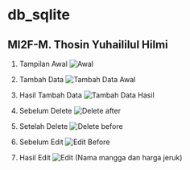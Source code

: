 # db_sqlite

## MI2F-M. Thosin Yuhaililul Hilmi

1. Tampilan Awal
![Awal](https://user-images.githubusercontent.com/89894405/161004295-21c42c3e-7c14-4854-9c10-bd2874f0b766.jpeg)

2. Tambah Data
![Tambah Data Awal](https://user-images.githubusercontent.com/89894405/161004319-35c5818a-9151-42da-a362-261ed747317f.jpeg)


3. Hasil Tambah Data
![Tambah Data Hasil](https://user-images.githubusercontent.com/89894405/161004325-6fa92a4f-3cc3-4999-944b-289dd24ab05b.jpeg)

4. Sebelum Delete
![Delete after](https://user-images.githubusercontent.com/89894405/161004300-47cb8b4a-85cc-48d7-8de9-fb9a03a75df3.jpeg)

5. Setelah Delete
![Delete before](https://user-images.githubusercontent.com/89894405/161004304-c7138939-4b62-47d9-9a88-b152b4db2494.jpeg)

6. Sebelum Edit
![Edit Before](https://user-images.githubusercontent.com/89894405/161004314-0d31d1a8-4a3a-40c4-b78c-4f816a8482ba.jpeg)

7. Hasil Edit
![Edit (Nama mangga dan harga jeruk)](https://user-images.githubusercontent.com/89894405/161004310-4bbf9929-cf55-48b5-af6e-d59d079883fa.jpeg)







